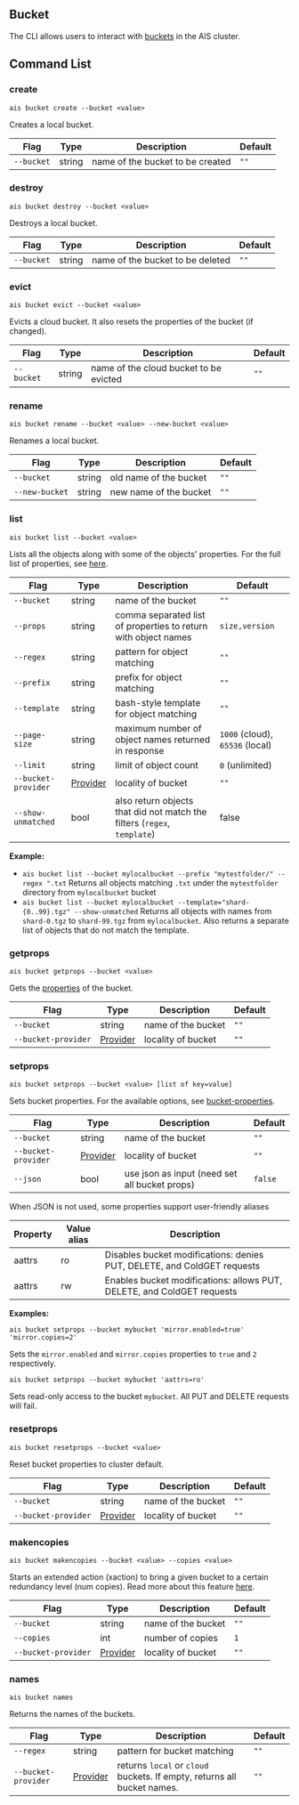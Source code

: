 ## Bucket

The CLI allows users to interact with [buckets](../../docs/bucket.md) in the AIS cluster.

## Command List

### create

`ais bucket create --bucket <value>`

Creates a local bucket.

| Flag | Type | Description | Default |
| --- | --- | --- | --- |
| `--bucket` | string | name of the bucket to be created | `""` |


### destroy

`ais bucket destroy --bucket <value>`

Destroys a local bucket.

| Flag | Type | Description | Default |
| --- | --- | --- | --- |
| `--bucket` | string | name of the bucket to be deleted | `""` |


### evict

`ais bucket evict --bucket <value>`

Evicts a cloud bucket. It also resets the properties of the bucket (if changed).

| Flag | Type | Description | Default |
| --- | --- | --- | --- |
| `--bucket` | string | name of the cloud bucket to be evicted | `""` |

### rename

`ais bucket rename --bucket <value> --new-bucket <value> `

Renames a local bucket.

| Flag | Type | Description | Default |
| --- | --- | --- | --- |
| `--bucket` | string | old name of the bucket | `""` |
| `--new-bucket` | string | new name of the bucket | `""` |

### list

`ais bucket list --bucket <value>`

Lists all the objects along with some of the objects' properties. For the full list of properties, see [here](../../docs/bucket.md#list-bucket).

| Flag | Type | Description | Default |
| --- | --- | --- | --- |
| `--bucket` | string | name of the bucket | `""` |
| `--props` | string | comma separated list of properties to return with object names | `size,version` |
| `--regex` | string | pattern for object matching | `""` |
| `--prefix` | string | prefix for object matching | `""` |
| `--template` | string | bash-style template for object matching | `""` |
| `--page-size` | string | maximum number of object names returned in response | `1000` (cloud), `65536` (local) |
| `--limit` | string | limit of object count | `0` (unlimited) |
| `--bucket-provider` | [Provider](../README.md#enums) | locality of bucket | `""` |
| `--show-unmatched` | bool | also return objects that did not match the filters (`regex`, `template`) | false |

**Example:**

* `ais bucket list --bucket mylocalbucket --prefix "mytestfolder/" --regex ".txt`
Returns all objects matching `.txt` under the `mytestfolder` directory from `mylocalbucket` bucket
* `ais bucket list --bucket mylocalbucket --template="shard-{0..99}.tgz" --show-unmatched`
Returns all objects with names from `shard-0.tgz` to `shard-99.tgz` from `mylocalbucket`.
Also returns a separate list of objects that do not match the template.

### getprops

`ais bucket getprops --bucket <value>`

Gets the [properties](../../docs/bucket.md#properties-and-options) of the bucket.

| Flag | Type | Description | Default |
| --- | --- | --- | --- |
| `--bucket` | string | name of the bucket | `""` |
| `--bucket-provider` | [Provider](../README.md#enums) | locality of bucket | `""` |

### setprops

`ais bucket setprops --bucket <value> [list of key=value]`

Sets bucket properties. For the available options, see [bucket-properties](../../docs/bucket.md#properties-and-options).

| Flag | Type | Description | Default |
| --- | --- | --- | --- |
| `--bucket` | string | name of the bucket | `""` |
| `--bucket-provider` | [Provider](../README.md#enums) | locality of bucket | `""` |
| `--json` | bool | use json as input (need set all bucket props) | `false` |

When JSON is not used, some properties support user-friendly aliases

| Property | Value alias | Description |
| --- | --- | --- |
| aattrs | ro | Disables bucket modifications: denies PUT, DELETE, and ColdGET requests |
| aattrs | rw | Enables bucket modifications: allows PUT, DELETE, and ColdGET requests |

**Examples:**

`ais bucket setprops --bucket mybucket 'mirror.enabled=true' 'mirror.copies=2'`

Sets the `mirror.enabled` and `mirror.copies` properties to `true` and `2` respectively.

`ais bucket setprops --bucket mybucket 'aattrs=ro'`

Sets read-only access to the bucket `mybucket`. All PUT and DELETE requests will fail.

### resetprops

`ais bucket resetprops --bucket <value>`

Reset bucket properties to cluster default.

| Flag | Type | Description | Default |
| --- | --- | --- | --- |
| `--bucket` | string | name of the bucket | `""` |
| `--bucket-provider` | [Provider](../README.md#enums) | locality of bucket | `""` |

### makencopies

`ais bucket makencopies --bucket <value> --copies <value>`

Starts an extended action (xaction) to bring a given bucket to a certain redundancy level (num copies). Read more about this feature [here](../../docs/storage_svcs.md#n-way-mirror).

| Flag | Type | Description | Default |
| --- | --- | --- | --- |
| `--bucket` | string | name of the bucket | `""` |
| `--copies` | int | number of copies | `1` |
| `--bucket-provider` | [Provider](../README.md#enums) | locality of bucket | `""` |

### names

`ais bucket names`

Returns the names of the buckets.

| Flag | Type | Description | Default |
| --- | --- | --- | --- |
| `--regex` | string | pattern for bucket matching | `""` |
| `--bucket-provider` | [Provider](../README.md#enums) | returns `local` or `cloud` buckets. If empty, returns all bucket names. | `""` |
